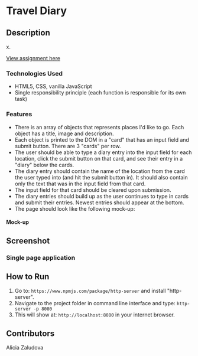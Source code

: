 # Travel Diary
## Description
x. 

[View assignment here](https://github.com/nss-nightclass-projects/exercise-vault/blob/master/travel-diary.md)

### Technologies Used
- HTML5, CSS, vanilla JavaScript
- Single responsibility principle (each function is responsible for its own task)

### Features
- There is an array of objects that represents places I'd like to go. Each object has a title, image and description.
- Each object is printed to the DOM in a "card" that has an input field and submit button. There are 3 "cards" per row.
- The user should be able to type a diary entry into the input field for each location, click the submit button on that card, and see their entry in a "diary" below the cards.
- The diary entry should contain the name of the location from the card the user typed into (and hit the submit button in). It should also contain only the text that was in the input field from that card.
- The input field for that card should be cleared upon submission.
- The diary entries should build up as the user continues to type in cards and submit their entries. Newest entries should appear at the bottom.
- The page should look like the following mock-up:
#### Mock-up

## Screenshot

### Single page application

## How to Run
1. Go to: `https://www.npmjs.com/package/http-server` and install "http-server".  
2. Navigate to the project folder in command line interface and type: `http-server -p 8080`  
3. This will show at: `http://localhost:8080` in your internet browser.

## Contributors
Alicia Zaludova